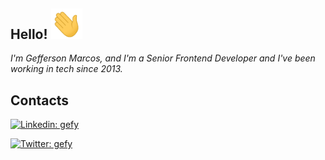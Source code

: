 
<h2>
  Hello! <img src="https://raw.githubusercontent.com/wdtamagi/wdtamagi/main/hand.gif" width="50">
</h2>

<p>
  <em>
  I'm Gefferson Marcos, and I'm a Senior Frontend Developer and I've been working in tech since 2013. 
  </em>
</p>

##  Contacts

[![Linkedin: gefy](https://img.shields.io/badge/gefferson--marcos-FE5F55?style=flat-square&logo=Linkedin&logoColor=fafafa&link=https://www.linkedin.com/in/geffersonmarcos/)](https://www.linkedin.com/in/geffersonmarcos/)

[![Twitter: gefy](https://img.shields.io/badge/gefy--marcos-FE5F55?style=flat-square&logo=Twitter&logoColor=fafafa&link=https://www.twitter.com/gefymarcos/)](https://www.twitter.com/gefymarcos/)
